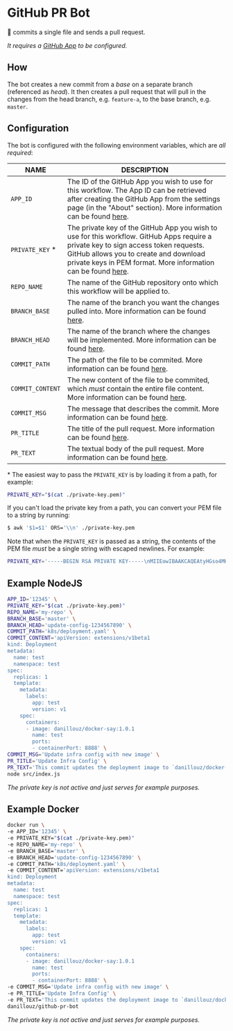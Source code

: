 # GitHub PR Bot

🤖 commits a single file and sends a pull request.

_It requires a [GitHub App](https://developer.github.com/apps/getting-started-with-building-apps/#using-github-apps) to be configured._

## How

The bot creates a new commit from a _base_ on a separate branch (referenced as _head_).
It then creates a pull request that will pull in the changes from the head branch,
e.g. `feature-a`, to the base branch, e.g. `master`.

## Configuration

The bot is configured with the following environment variables, which are _all required_:

| NAME             | DESCRIPTION                                                                                                                                                                                                                                                                                                                                                               |
| ---------------- | ------------------------------------------------------------------------------------------------------------------------------------------------------------------------------------------------------------------------------------------------------------------------------------------------------------------------------------------------------------------------- |
| `APP_ID`         | The ID of the GitHub App you wish to use for this workflow. The App ID can be retrieved after creating the GitHub App from the settings page (in the "About" section). More information can be found [here](https://developer.github.com/apps/building-github-apps/creating-a-github-app).                                                                                |
| `PRIVATE_KEY` \* | The private key of the GitHub App you wish to use for this workflow. GitHub Apps require a private key to sign access token requests. GitHub allows you to create and download private keys in PEM format. More information can be found [here](https://developer.github.com/apps/building-github-apps/authentication-options-for-github-apps/#generating-a-private-key). |
| `REPO_NAME`      | The name of the GitHub repository onto which this workflow will be applied to.                                                                                                                                                                                                                                                                                            |
| `BRANCH_BASE`    | The name of the branch you want the changes pulled into. More information can be found [here](https://developer.github.com/v3/pulls/#create-a-pull-request).                                                                                                                                                                                                              |
| `BRANCH_HEAD`    | The name of the branch where the changes will be implemented. More information can be found [here](https://developer.github.com/v3/pulls/#create-a-pull-request).                                                                                                                                                                                                         |
| `COMMIT_PATH`    | The path of the file to be commited. More information can be found [here](https://developer.github.com/v3/git/trees/#create-a-tree).                                                                                                                                                                                                                                      |
| `COMMIT_CONTENT` | The new content of the file to be commited, which _must_ contain the entire file content. More information can be found [here](https://developer.github.com/v3/git/trees/#create-a-tree).                                                                                                                                                                                 |
| `COMMIT_MSG`     | The message that describes the commit. More information can be found [here](https://developer.github.com/v3/git/commits/#create-a-commit).                                                                                                                                                                                                                                |
| `PR_TITLE`       | The title of the pull request. More information can be found [here](https://developer.github.com/v3/git/commits/#create-a-commit).                                                                                                                                                                                                                                        |
| `PR_TEXT`        | The textual body of the pull request. More information can be found [here](https://developer.github.com/v3/git/commits/#create-a-commit).                                                                                                                                                                                                                                 |

\* The easiest way to pass the `PRIVATE_KEY` is by loading it from a path, for
example:

```sh
PRIVATE_KEY="$(cat ./private-key.pem)"
```

If you can't load the private key from a path, you can convert your PEM file to
a string by running:

```sh
$ awk '$1=$1' ORS='\\n' ./private-key.pem
```

Note that when the `PRIVATE_KEY` is passed as a string, the contents of the PEM
file _must_ be a single string with escaped newlines. For example:

```sh
PRIVATE_KEY='-----BEGIN RSA PRIVATE KEY-----\nMIIEowIBAAKCAQEAtyHGso4MKnOStVYItxY+tDF1rY4QNdr34vqH9HfYen5A/wL+\nKczXb75pZ80Skq1M8PmhC2KXHRsBT6GujF2mjCVkjyJRxmLN8JYh8aQFHTS5YxFK\nQMHhbJ7jnPMFr7El7Z5UrsURFGJGSIPdl8/wsLCbrwGBp5OLQy0qPvD6X/WTstHy\ndf6fSfpDEelCdHOfoTDPRishVf9PpCPXFPz6wWUiT8+FDk0bQZVR6+l5mJIPh1l6\nsy8XXUpVn9K5UM6luSeJ3MKkDnQ29kI93wK9p1P4haap+11wDQoAktTc7YVpopOP\nZWQQqsjZilD/d1bmKZl8wbWdgE9KQfGPzE9BhwIDAQABAoIBABzGp+xCudKp2nG4\nFSJ/0laKNw2QdyefQrhd2aMmedO1pwzrMXjsASZD61guNy7pIF/1OcMKOOiP58LV\nixHvXU5ESerb37GmsOmPDcJknZEbSc4xV1OZo4xn4yg0X75dvbH64R+dQ7PKRXT7\nk4RZXl7FQZFcUT09x/JEVJETWKRfNEZ8U/O2/e/npvGBtnz2+1mp/borA1/wM6YL\nM166jhm8jh2t+RVtgDmE1iyJgIi/RAgKV9XjF/LmN/S7fInCUXO0FxVmX32+BKrN\nApklWcuoJn4ZhbJQIppqJDrYqGxgeyYh0K2RjI4G0W6mDEmYKXZ0q1G7wX1cOtIn\nbrWdSqECgYEA3jPp8ymHqIY/u4vEtUGZWLpACWFlBFnyBKfJNhvP1uRkTNoZ6iM5\n51CxLHvT57tfXEuTNKgMtZ+3197m+4CyP7/mtD0jKeP3iE7xY6AeLR6l06PRD/e0\nKB6SnmPWyESfvHZxdNFy2j8g6CapXGZaUjy0E2JGwlVG+7fWt1e6a78CgYEA0vyH\nlRlhZRE/89ThYdPN46Xs3ENR4gts6WHoVz4jObttUrHRFJgUmojN4UobgmU7h9i5\n5ZWG91fk2nRrCeacsP+HdvjuQjrbSUHl+REz8QMjU5x6EztZm/3cS7xrVIWsj9LD\n6sOd1O7tnKH3A5Qh8JXJRs75cMrvC5vl0wKTvDkCgYAzgUcORScbyhqFx20OMqlv\n5qQnSHsY2hx+NcIvF51Ci2gwZDGzkvy+AHdA/2bsBQOiqiXyA64Gf4ImuJVD4N3w\nZvP7/VvkPuJGpz3OwPOds8fuWb+A+wK4dfW4Xx4PB9Ea5z1/PXlo208uYJ/LOjJf\nc5CuGY6bRxcQC9nqX5xnkwKBgQCBrbdD3CKxtQWCv9B7iWxdxIkt5K66ad1aINRm\ncwnBnUKXdjWVG9hmFzm7hAoefkw1te6kfuBCvKIr5yw3HKgoXhaL+Hqw+G35u+g2\nyu0K8KvQ4zdhBLSSHVk+r6OkgrjKeXfznqIu01/2StKBP5YQwm/A9sv4GLMOhpae\nuFHHeQKBgCL+i7BL/yQ/Hyo3PmtRgJq4Gfr/OMTKFF+usjhRA07u0zqZMZT0orUY\nzyZRB4awwlkhsOcjn2aPU/fj6uHg4e6tmsoSTaBbK/PArrN9ClYgeh/zlTj1dI5m\nWW39azEwfga5UnZEJJbNTIt1/Rq7nhW3+73QMCxkeM7mwT8ZfBcN\n-----END RSA PRIVATE KEY-----\n'
```

## Example NodeJS

```sh
APP_ID='12345' \
PRIVATE_KEY="$(cat ./private-key.pem)"
REPO_NAME='my-repo' \
BRANCH_BASE='master' \
BRANCH_HEAD='update-config-1234567890' \
COMMIT_PATH='k8s/deployment.yaml' \
COMMIT_CONTENT='apiVersion: extensions/v1beta1
kind: Deployment
metadata:
  name: test
  namespace: test
spec:
  replicas: 1
  template:
    metadata:
      labels:
        app: test
        version: v1
    spec:
      containers:
      - image: danillouz/docker-say:1.0.1
        name: test
        ports:
        - containerPort: 8888' \
COMMIT_MSG='Update infra config with new image' \
PR_TITLE='Update Infra Config' \
PR_TEXT='This commit updates the deployment image to `danillouz/docker-say:1.0.1`.' \
node src/index.js
```

_The private key is not active and just serves for example purposes._

## Example Docker

```sh
docker run \
-e APP_ID='12345' \
-e PRIVATE_KEY="$(cat ./private-key.pem)"
-e REPO_NAME='my-repo' \
-e BRANCH_BASE='master' \
-e BRANCH_HEAD='update-config-1234567890' \
-e COMMIT_PATH='k8s/deployment.yaml' \
-e COMMIT_CONTENT='apiVersion: extensions/v1beta1
kind: Deployment
metadata:
  name: test
  namespace: test
spec:
  replicas: 1
  template:
    metadata:
      labels:
        app: test
        version: v1
    spec:
      containers:
      - image: danillouz/docker-say:1.0.1
        name: test
        ports:
        - containerPort: 8888' \
-e COMMIT_MSG='Update infra config with new image' \
-e PR_TITLE='Update Infra Config' \
-e PR_TEXT='This commit updates the deployment image to `danillouz/docker-say:1.0.1`.' \
danillouz/github-pr-bot
```

_The private key is not active and just serves for example purposes._
